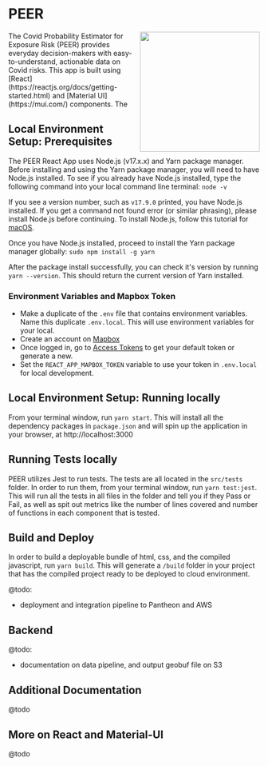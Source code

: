 # PEER 
<img src="https://user-images.githubusercontent.com/201428/165138572-711bb040-f827-473d-898b-1a325f00bbe1.png" align="right" width=240 />
The Covid Probability Estimator for Exposure Risk (PEER) provides everyday decision-makers with easy-to-understand, actionable data on Covid risks. This app is built using [React](https://reactjs.org/docs/getting-started.html) and [Material UI](https://mui.com/) components. The 

## Local Environment Setup: Prerequisites
The PEER React App uses Node.js (v17.x.x) and Yarn package manager. Before installing and using the Yarn package manager, you will need to have Node.js installed. To see if you already have Node.js installed, type the following command into your local command line terminal:
```node -v```

If you see a version number, such as `v17.9.0` printed, you have Node.js installed. If you get a command not found error (or similar phrasing), please install Node.js before continuing. To install Node.js, follow this tutorial for [macOS](https://www.digitalocean.com/community/tutorials/how-to-install-node-js-and-create-a-local-development-environment-on-macos).

Once you have Node.js installed, proceed to install the Yarn package manager globally:
```sudo npm install -g yarn```

After the package install successfully, you can check it's version by running `yarn --version`. This should return the current version of Yarn installed.

### Environment Variables and Mapbox Token
- Make a duplicate of the `.env` file that contains environment variables. Name this duplicate `.env.local`. This will use environment variables for your local. 
- Create an account on [Mapbox](https://www.mapbox.com)
- Once logged in, go to [Access Tokens](https://account.mapbox.com/access-tokens/) to get your default token or generate a new.
- Set the `REACT_APP_MAPBOX_TOKEN` variable to use your token in `.env.local` for local development.

## Local Environment Setup: Running locally
From your terminal window, run `yarn start`. This will install all the dependency packages in `package.json` and will spin up the application in your browser, at http://localhost:3000

## Running Tests locally
PEER utilizes Jest to run tests. The tests are all located in the `src/tests` folder. In order to run them, from your terminal window, run `yarn test:jest`. This will run all the tests in all files in the folder and tell you if they Pass or Fail, as well as spit out metrics like the number of lines covered and number of functions in each component that is tested.

## Build and Deploy
In order to build a deployable bundle of html, css, and the compiled javascript, run `yarn build`. This will generate a `/build` folder in your project that has the compiled project ready to be deployed to cloud environment.

@todo: 
- deployment and integration pipeline to Pantheon and AWS

## Backend
@todo:
- documentation on data pipeline, and output geobuf file on S3

## Additional Documentation
@todo

## More on React and Material-UI
@todo
